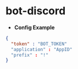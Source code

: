 # bot-discord

- **Config Example**
```json
{
  "token" : "BOT_TOKEN"
  "application" : "AppID"
  "prefix" : "!"
}
```
